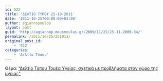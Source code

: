 ```yaml
---
id: 522
title: 'ΔΕΛΤΙΟ ΤΥΠΟΥ 25-10-2011'
date: '2011-10-25T00:00:00+03:00'
author: agiannopoulos
layout: post
guid: 'http://agiannop.mousmoulas.gr/2009/11/25/25-11-2009-84/'
permalink: /2011/10/25/251011/
original_post_id:
    - '522'
categories:
    - 'Δελτία Τύπου'
---
```


Θέμα: [“Δελτίο Τύπου Τομέα Υγείας, σχετικά με προβλήματα στον χώρο της υγείας” ](http://localhost:8000/wp-content/uploads/2009/11/25102011_dt_problimata_stin_ygeia.pdf)